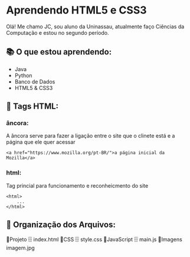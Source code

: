 # Aprendendo HTML5 e CSS3

Olá! Me chamo JC, sou aluno da Uninassau, atualmente faço Ciências da Computação e estou no segundo período.

## 📚 O que estou aprendendo:

- Java
- Python
- Banco de Dados
- HTML5 & CSS3

## 📍 Tags HTML:

### âncora:
A âncora serve para fazer a ligação entre o site que o clinete está e a página que ele quer acessar
```
<a href="https://www.mozilla.org/pt-BR/">a página inicial da Mozilla</a>
```
### html:
Tag princial para funcionamento e reconheicmento do site
```
<html>
    ...
</html>
```
## 💼 Organização dos Arquivos:

📁Projeto
    🗄 index.html
    📁CSS
        🗄 style.css
    📁JavaScript
        🗄 main.js
    📁Imagens
        imagem.jpg